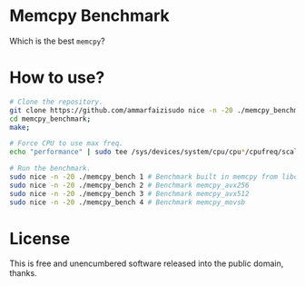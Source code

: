 # Memcpy Benchmark
Which is the best `memcpy`?

# How to use?
```sh
# Clone the repository.
git clone https://github.com/ammarfaizisudo nice -n -20 ./memcpy_benchmark;
cd memcpy_benchmark;
make;

# Force CPU to use max freq.
echo "performance" | sudo tee /sys/devices/system/cpu/cpu*/cpufreq/scaling_governor;

# Run the benchmark.
sudo nice -n -20 ./memcpy_bench 1 # Benchmark built in memcpy from libc
sudo nice -n -20 ./memcpy_bench 2 # Benchmark memcpy_avx256
sudo nice -n -20 ./memcpy_bench 3 # Benchmark memcpy_avx512
sudo nice -n -20 ./memcpy_bench 4 # Benchmark memcpy_movsb
```

# License
This is free and unencumbered software released into the public domain, thanks.
